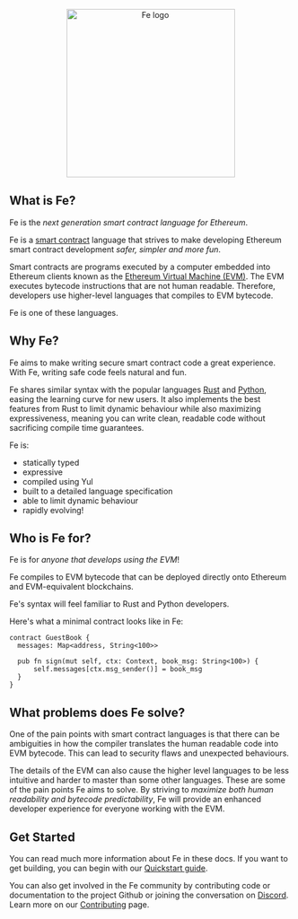 
<br /><br />
<center><img alt="Fe logo" src="images/fe.png" height="300" ></center>

## What is Fe?

Fe is the *next generation smart contract language for Ethereum*.

Fe is a [smart contract](https://ethereum.org/en/smart-contracts/#introduction-to-smart-contracts) language that strives to make developing Ethereum smart contract development *safer, simpler and more fun*.

Smart contracts are programs executed by a computer embedded into Ethereum clients known as the [Ethereum Virtual Machine (EVM)](https://ethereum.org/en/developers/docs/evm/). The EVM executes bytecode instructions that are not human readable. Therefore, developers use higher-level languages that compiles to EVM bytecode. 

Fe is one of these languages.

## Why Fe?

Fe aims to make writing secure smart contract code a great experience. With Fe, writing safe code feels natural and fun.

Fe shares similar syntax with the popular languages [Rust](https://doc.rust-lang.org/book/) and [Python](https://www.python.org/), easing the learning curve for new users. It also implements the best features from Rust to limit dynamic behaviour while also maximizing expressiveness, meaning you can write clean, readable code without sacrificing compile time guarantees.

Fe is:
- statically typed
- expressive
- compiled using Yul
- built to a detailed language specification
- able to limit dynamic behaviour
- rapidly evolving!


## Who is Fe for?

Fe is for *anyone that develops using the EVM*!

Fe compiles to EVM bytecode that can be deployed directly onto Ethereum and EVM-equivalent blockchains.

Fe's syntax will feel familiar to Rust and Python developers.

Here's what a minimal contract looks like in Fe:

```fe
contract GuestBook {
  messages: Map<address, String<100>>

  pub fn sign(mut self, ctx: Context, book_msg: String<100>) {
      self.messages[ctx.msg_sender()] = book_msg
  }
}
```


## What problems does Fe solve?

One of the pain points with smart contract languages is that there can be ambiguities in how the compiler translates the human readable code into EVM bytecode. This can lead to security flaws and unexpected behaviours. 

The details of the EVM can also cause the higher level languages to be less intuitive and harder to master than some other languages. These are some of the pain points Fe aims to solve. By striving to *maximize both human readability and bytecode predictability*, Fe will provide an enhanced developer experience for everyone working with the EVM.


## Get Started

You can read much more information about Fe in these docs. If you want to get building, you can begin with our [Quickstart guide](quickstart/index.md).

You can also get involved in the Fe community by contributing code or documentation to the project Github or joining the conversation on [Discord](https://discord.gg/ywpkAXFjZH). Learn more on our [Contributing](contributing.md) page.
